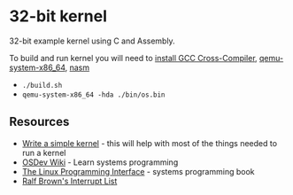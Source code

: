 # 32-bit kernel

32-bit example kernel using C and Assembly.

To build and run kernel you will need to [install GCC Cross-Compiler](https://wiki.osdev.org/GCC_Cross-Compiler), [qemu-system-x86_64](https://www.qemu.org/docs/master/system/target-i386.html), [nasm](https://www.nasm.us/)

- `./build.sh`
- `qemu-system-x86_64 -hda ./bin/os.bin`

## Resources

- [Write a simple kernel](https://wiki.osdev.org/Bare_Bones) - this will help with most of the things needed to run a kernel
- [OSDev Wiki](https://wiki.osdev.org/Main_Page) - Learn systems programming
- [The Linux Programming Interface](https://man7.org/tlpi/) - systems programming book
- [Ralf Brown's Interrupt List](https://ctyme.com/rbrown.htm)
